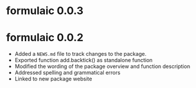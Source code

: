 # formulaic 0.0.3

# formulaic 0.0.2

* Added a `NEWS.md` file to track changes to the package.
* Exported function add.backtick() as standalone function
* Modified the wording of the package overview and function description
* Addressed spelling and grammatical errors
* Linked to new package website

